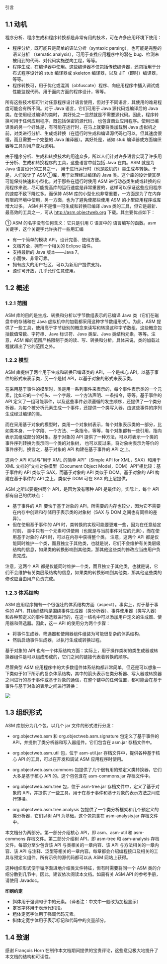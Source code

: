 引言

## 1.1 动机

程序分析、程序生成和程序转换都是非常有用的技术，可在许多应用环境下使用：

- 程序分析，既可能只是简单的语法分析（syntaxic  parsing），也可能是完整的语义分析 （sematic analysis），可用于查找应用程序中的潜在 bug、检测未被用到的代码、对代码实施逆向工程，等等。
- 程序生成，在编译器中使用。这些编译器不仅包括传统编译器，还包括用于分布式程序设计的 stub 编译器或 skeleton 编译器，以及 JIT（即时）编译器，等等。
- 程序转换可，用于优化或混淆（obfuscate）程序、向应用程序中插入调试或性能监视代码，用于面向方面的程序设计，等等。

所有这些技术都可针对任意程序设计语言使用，但对于不同语言，其使用的难易程度可能会有所不同。对于 Java 语言，它们可用于 Java 源代码或编译后的 Java 类。在使用经过编译的类时， 其好处之一显然就是不需要源代码。因此，程序转换可用于任何应用程序，既包括保密的源代码， 也包含商业应用程序。使用已编译类的另一个好处是，有可能在运行时，在马上就要将类加载到
Java 虚拟机之前，对类进行分析、生成或转换（在运行时生成和编译源代码也可以，但其速度很慢，而且需要一个完整的 Java 编译器）。其好处是，诸如 stub 编译器或方面编织器等工具对用户变为透明。

由于程序分析、生成和转换技术的用途众多，所以人们针对许多语言实现了许多用于分析、生成和转换程序的工具，这些语言中就包括 Java 在内。ASM 就是为 Java 语言设计的工具之一， 用于进行运行时（也是脱机的）类生成与转换。于是，人们设计了 ASM①库，用于处理经过编译的 Java 类。这个库的设计使其尽可能保持快速和小型化。对于那些在运行时使用 ASM 进行动态类生成或转换的应用程序来说，尽可能提高库的运行速度是非常重要的，这样可以保证这些应用程序的速度不致下降过多。而保持 ASM 库的小型化也非常重要，一方面是为了在内存有限的环境中使用，另一方面，也为了避免使那些使用 ASM 的小型应用程序或库增大过多。
ASM 并不是惟一可生成和转换已编译 Java 类的工具，但它是最新、最高效的工具之一，可从 http://asm.objectweb.org 下载。其主要优点如下：

① ASM 的名字没有任何含义：它只是引用 C 语言中的 语言编写的函数。asm 关键字，这个关键字允许执行一些用汇编

- 有一个简单的模块 API，设计完善、使用方便。
- 文档齐全，拥有一个相关的 Eclipse 插件。
- 支持最新的 Java 版本——Java 7。
- 小而快、非常可靠。
- 拥有庞大的用户社区，可以为新用户提供支持。
- 源许可开放，几乎允许任意使用。

## 1.2 概述

### 1.2.1 范围

ASM 库的目的是生成、转换和分析以字节数组表示的已编译 Java 类（它们在磁盘中的存储和在 Java 虚拟机中的加载都采用这种字节数组形式）。为此，ASM 提供了一些工具，使用高于字节级别的概念来读写和转换这种字节数组，这些概念包括数值常数、字符串、Java 标识符、Java 类型、Java 类结构元素，等等。注意，ASM 库的范围严格限制于类的读、写、转换和分析。具体来说，类的加载过程就超出了它的范围之外。

### 1.2.2 模型

ASM 库提供了两个用于生成和转换已编译类的 API，一个是核心 API，以基于事件的形式来表示类，另一个是树 API，以基于对象的形式来表示类。

在采用基于事件的模型时，类是用一系列事件来表示的，每个事件表示类的一个元素，比如它的一个标头、一个字段、一个方法声明、一条指令，等等。基于事件的 API 定义了一组可能事件，以及这些事件必须遵循的发生顺序，还提供了一个类分析器，为每个被分析元素生成一个事件，还提供一个类写入器，由这些事件的序列生成经过编译的类。

而在采用基于对象的模型时，类用一个对象树表示，每个对象表示类的一部分，比如类本身、一个字段、一个方法、一条指令，等等，每个对象都有一些引用，指向表示其组成部分的对象。基于对象的 API 提供了一种方法，可以将表示一个类的事件序列转换为表示同一个类的对象树， 也可以反过来，将对象树表示为等价的事件序列。换言之，基于对象的 API 构建在基于事件的 API 之上。

这两个 API 可以与“用于 XML 的简单 API”（Simple API for XML，SAX）和用于 XML 文档的“文档对象模型（Document Object Model，DOM）API”相比较：基于事件的 API 类似于 SAX，而基于对象的 API 类似于 DOM。基于对象的 API 构建在基于事件的 API 之上，类似于 DOM 可在 SAX 的上层提供。

ASM 之所以要提供两个 API，是因为没有哪种 API 是最佳的。实际上，每个 API 都有自己的优缺点：

- 基于事件的 API 要快于基于对象的 API，所需要的内存也较少，因为它不需要在内存中创建和存储用于表示类的对象树（SAX 与 DOM 之间也有同样的差异）。
- 但在使用基于事件的 API 时，类转换的实现可能要更难一些，因为在任意给定时刻， 类中只有一个元素可供使用（也就是与当前事件对应的元素），而在使用基于对象的 API 时，可以在内存中获得整个类。 注意，这两个 API 都是仅能同时维护一个类，而且独立于其他类，也就是说，它们不会维护有关类层级结构的信息，如果类的转换影响到其他类，那其他这些类的修改应当由用户负责完成。

注意，这两个 API 都是仅能同时维护一个类，而且独立于其他类，也就是说，它们不会维护有关类层级结构的信息，如果类的转换影响到其他类，那其他这些类的修改应当由用户负责完成。

### 1.2.3 体系结构

ASM  应用程序拥有一个很强壮的体系结构方面（aspect）。事实上，对于基于事件的 API，其组织结构是围绕事件生成器（类分析器）、事件使用器（类写入器）和各种预定义的事件筛选器进行的，在这一结构中可以添加用户定义的生成器、使用器和筛选器。因此，这一 API 的使用分为两个步骤：

- 将事件生成器、筛选器和使用器组件组装为可能很复杂的体系结构，
- 然后启动事件生成器，以执行生成或转换过程。

基于对象的 API 也有一个体系结构方面：实际上，用于操作类树的类生成器或转换器组件是可以组成形成的，它们之间的链接代表着转换的顺序。

尽管典型 ASM 应用程序中的大多数组件体系结构都非常简单，但还是可以想象一下类似于如下所示的复杂体系结构，其中的箭头表示在类分析器、写入器或转换器之间进行的基于事件或基于对象的通信，在整个链中的任何位置，都可能会在基于事件与基于对象的表示之间进行转换：

![](https://itstack.org/assets/img/asm-doc/1.2.3.png)

## 1.3 组织形式

ASM 库划分为几个包，以几个 jar 文件的形式进行分发：
- org.objectweb.asm 和 org.objectweb.asm.signature 包定义了基于事件的 API，并提供了类分析器和写入器组件。它们包含在 asm.jar 存档文件中。
- org.objectweb.asm.util 包，位于 asm-util.jar 存档文件中，提供各种基于核心 API 的工具，可以在开发和调试 ASM 应用程序时使用。

- org.objectweb.asm.commons 包提供了几个很有用的预定义类转换器，它们大多是基于核心 API 的。这个包包含在 asm-commons.jar 存档文件中。
- org.objectweb.asm.tree 包，位于 asm-tree.jar 存档文件中，定义了基于对象的 API，并提供了一些工具，用于在基于事件和基于对象的表示方法之间进行转换。
- org.objectweb.asm.tree.analysis 包提供了一个类分析框架和几个预定义的类分析器，它们以树 API 为基础。这个包包含在 asm-analysis.jar 存档文件中。

本文档分为两部分。第一部分介绍核心 API，即 asm、asm-util 和 asm-commons 存档文件。第二部分介绍树 API，即 asm-tree 和 asm-analysis 存档文件。每部分至少包含该 API 与类相关的一章内容、该 API 与方法相关的一章内容、该 API 与注释、泛型等相关的一章内容。每章都会介绍编程接口及相关的工具与预定义组件。所有示例的源代码都可以从 ASM 网站上获得。

这种组织形式便于循序渐进地介绍类文件特征，但有时需要将同一个 ASM 类的介绍分散到几节中。因此，建议依次阅读本文档。如需有关 ASM API 的参考手册，请使用 Javadoc。

**印刷约定**

- 斜体用于强调句子中的元素。（译者注：中文中一般改为加粗显示） 
- 定宽字体用于表示代码段。
- 粗体定宽字体用于强调代码元素。
- 斜体定宽字体用于表示标记和代码中的变量部分。

## 1.4 致谢

感谢 François Horn 在制作本文档期间提供的宝贵评论，这些意见极大地提升了本文档的结构和可读性。
